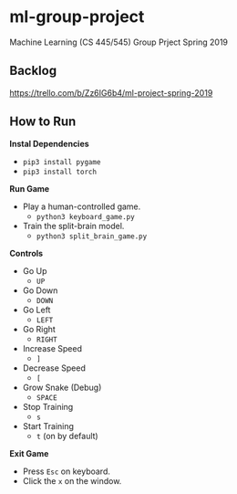 # ml-group-project
Machine Learning (CS 445/545) Group Prject Spring 2019

## Backlog

https://trello.com/b/Zz6IG6b4/ml-project-spring-2019


## How to Run

**Instal Dependencies**
* `pip3 install pygame`
* `pip3 install torch`

**Run Game**
* Play a human-controlled game.
    * `python3 keyboard_game.py`
* Train the split-brain model.
    * `python3 split_brain_game.py`

**Controls**
* Go Up
    * `UP` 
* Go Down
    * `DOWN` 
* Go Left
    * `LEFT` 
* Go Right
    * `RIGHT` 
* Increase Speed
    * `]`
* Decrease Speed
    * `[`
* Grow Snake (Debug)
    * `SPACE`
* Stop Training
    * `s`
* Start Training
    * `t` (on by default)

**Exit Game**
* Press `Esc` on keyboard.
* Click the `x` on the window.